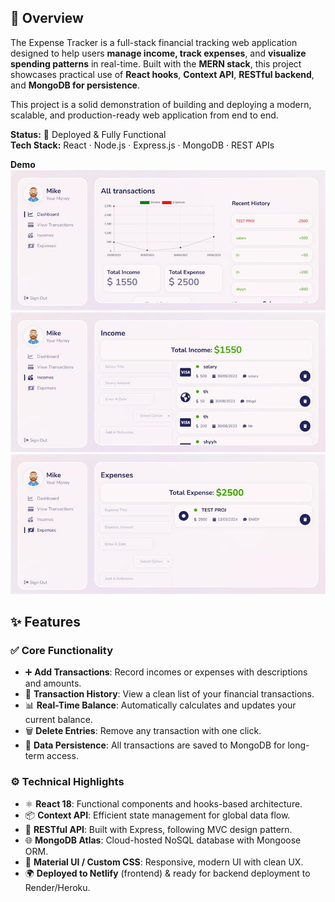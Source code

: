 ## 📌 Overview

The Expense Tracker is a full-stack financial tracking web application designed to help users **manage income, track expenses**, and **visualize spending patterns** in real-time. Built with the **MERN stack**, this project showcases practical use of **React hooks**, **Context API**, **RESTful backend**, and **MongoDB for persistence**.

This project is a solid demonstration of building and deploying a modern, scalable, and production-ready web application from end to end.

**Status:** 🚀 Deployed & Fully Functional  
**Tech Stack:** React · Node.js · Express.js · MongoDB · REST APIs

**Demo**
![Dashboard Page](./assets/image%20(2).jpeg)
![Income Page](./assets/image%20(1).jpeg)
![Expense Page](./assets/image.jpeg)


## ✨ Features

### ✅ Core Functionality
- ➕ **Add Transactions**: Record incomes or expenses with descriptions and amounts.
- 🧾 **Transaction History**: View a clean list of your financial transactions.
- 📊 **Real-Time Balance**: Automatically calculates and updates your current balance.
- 🗑️ **Delete Entries**: Remove any transaction with one click.
- 🔐 **Data Persistence**: All transactions are saved to MongoDB for long-term access.

### ⚙️ Technical Highlights
- ⚛️ **React 18**: Functional components and hooks-based architecture.
- 📦 **Context API**: Efficient state management for global data flow.
- 📡 **RESTful API**: Built with Express, following MVC design pattern.
- 🌐 **MongoDB Atlas**: Cloud-hosted NoSQL database with Mongoose ORM.
- 💅 **Material UI / Custom CSS**: Responsive, modern UI with clean UX.
- 🌍 **Deployed to Netlify** (frontend) & ready for backend deployment to Render/Heroku.

